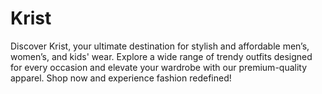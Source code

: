 # Krist

Discover Krist, your ultimate destination for stylish and affordable men’s, women’s, and kids' wear. Explore a wide range of trendy outfits designed for every occasion and elevate your wardrobe with our premium-quality apparel. Shop now and experience fashion redefined!
